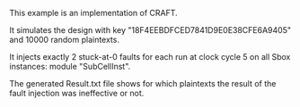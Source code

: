 
This example is an implementation of CRAFT.

It simulates the design with key "18F4EEBDFCED7841D9E0E38CFE6A9405" and 10000 random plaintexts.

It injects exactly 2 stuck-at-0 faults for each run at clock cycle 5 on all Sbox instances: module "SubCellInst".

The generated Result.txt file shows for which plaintexts the result of the fault injection was ineffective or not.
